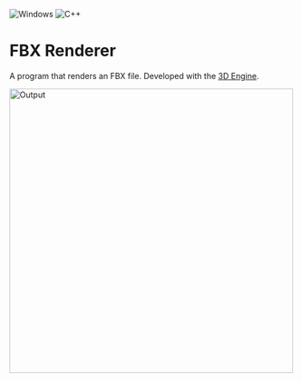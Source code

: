 ![Windows](https://img.shields.io/badge/Windows-0078D6?style=for-the-badge&logo=windows&logoColor=white) ![C++](https://img.shields.io/badge/c++-%2300599C.svg?style=for-the-badge&logo=c%2B%2B&logoColor=white)

# FBX Renderer
A program that renders an FBX file. Developed with the [3D Engine](https://github.com/xpsa0421/3D-Game-Engine).

<img src="Sample.gif" alt="Output" width="500"/>
